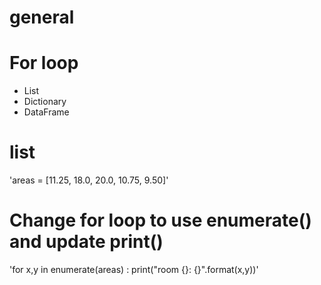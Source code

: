 # general
# For loop
* List
* Dictionary
* DataFrame

# list
'areas = [11.25, 18.0, 20.0, 10.75, 9.50]'

# Change for loop to use enumerate() and update print()
'for x,y in enumerate(areas) :
    print("room {}: {}".format(x,y))'

